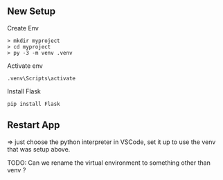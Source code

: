 ## New Setup ##

Create Env

```
> mkdir myproject
> cd myproject
> py -3 -m venv .venv
```

Activate env

```
.venv\Scripts\activate
```

Install Flask

```
pip install Flask
```


## Restart App ## 

=> just choose the python interpreter in VSCode, set it up to use the venv that was setup above. 

TODO: Can we rename the virtual environment to something other than venv ?
